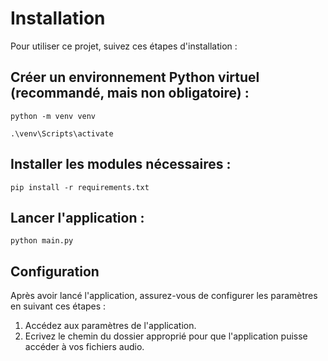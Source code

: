 # Installation

Pour utiliser ce projet, suivez ces étapes d'installation :

## Créer un environnement Python virtuel (recommandé, mais non obligatoire) :

```shell
python -m venv venv
```

```shell
.\venv\Scripts\activate
```

## Installer les modules nécessaires :

```shell
pip install -r requirements.txt
```

## Lancer l'application :

```shell
python main.py
```

## Configuration

Après avoir lancé l'application, assurez-vous de configurer les paramètres en suivant ces étapes :

1. Accédez aux paramètres de l'application.
2. Ecrivez le chemin du dossier approprié pour que l'application puisse accéder à vos fichiers audio.
